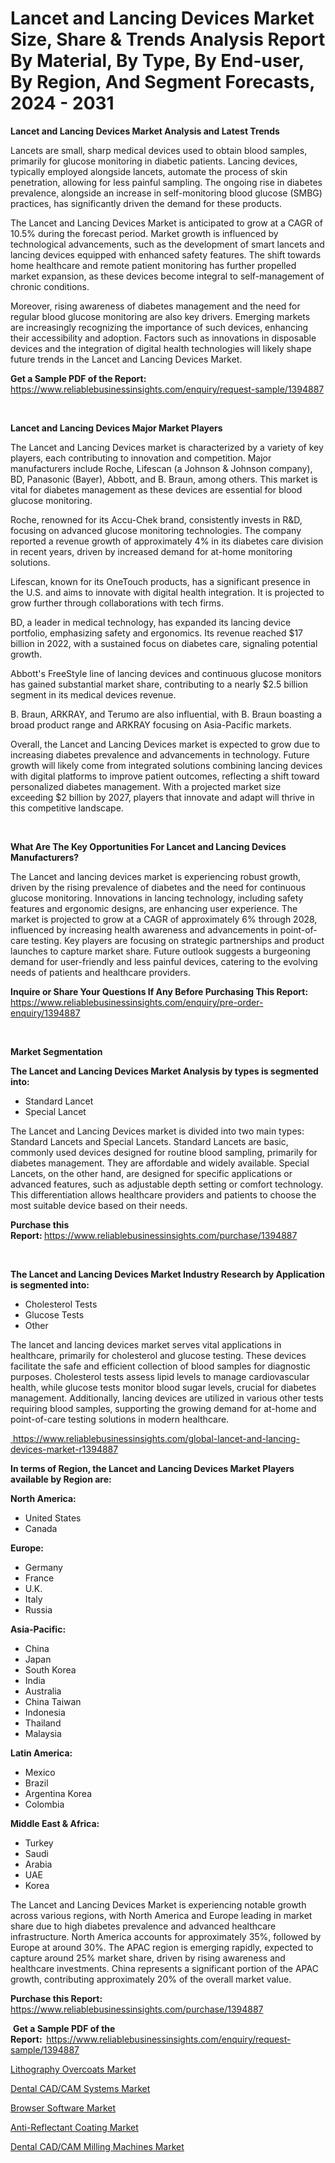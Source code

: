 <p><h1>Lancet and Lancing Devices Market Size, Share & Trends Analysis Report By Material, By Type, By End-user, By Region, And Segment Forecasts, 2024 - 2031</h1></p><p><strong>Lancet and Lancing Devices Market Analysis and Latest Trends</strong></p>
<p><p>Lancets are small, sharp medical devices used to obtain blood samples, primarily for glucose monitoring in diabetic patients. Lancing devices, typically employed alongside lancets, automate the process of skin penetration, allowing for less painful sampling. The ongoing rise in diabetes prevalence, alongside an increase in self-monitoring blood glucose (SMBG) practices, has significantly driven the demand for these products.</p><p>The Lancet and Lancing Devices Market is anticipated to grow at a CAGR of 10.5% during the forecast period. Market growth is influenced by technological advancements, such as the development of smart lancets and lancing devices equipped with enhanced safety features. The shift towards home healthcare and remote patient monitoring has further propelled market expansion, as these devices become integral to self-management of chronic conditions.</p><p>Moreover, rising awareness of diabetes management and the need for regular blood glucose monitoring are also key drivers. Emerging markets are increasingly recognizing the importance of such devices, enhancing their accessibility and adoption. Factors such as innovations in disposable devices and the integration of digital health technologies will likely shape future trends in the Lancet and Lancing Devices Market.</p></p>
<p><strong>Get a Sample PDF of the Report:&nbsp;</strong> <a href="https://www.reliablebusinessinsights.com/enquiry/request-sample/1394887">https://www.reliablebusinessinsights.com/enquiry/request-sample/1394887</a></p>
<p>&nbsp;</p>
<p><strong>Lancet and Lancing Devices Major Market Players</strong></p>
<p><p>The Lancet and Lancing Devices market is characterized by a variety of key players, each contributing to innovation and competition. Major manufacturers include Roche, Lifescan (a Johnson & Johnson company), BD, Panasonic (Bayer), Abbott, and B. Braun, among others. This market is vital for diabetes management as these devices are essential for blood glucose monitoring.</p><p>Roche, renowned for its Accu-Chek brand, consistently invests in R&D, focusing on advanced glucose monitoring technologies. The company reported a revenue growth of approximately 4% in its diabetes care division in recent years, driven by increased demand for at-home monitoring solutions.</p><p>Lifescan, known for its OneTouch products, has a significant presence in the U.S. and aims to innovate with digital health integration. It is projected to grow further through collaborations with tech firms.</p><p>BD, a leader in medical technology, has expanded its lancing device portfolio, emphasizing safety and ergonomics. Its revenue reached $17 billion in 2022, with a sustained focus on diabetes care, signaling potential growth.</p><p>Abbott's FreeStyle line of lancing devices and continuous glucose monitors has gained substantial market share, contributing to a nearly $2.5 billion segment in its medical devices revenue.</p><p>B. Braun, ARKRAY, and Terumo are also influential, with B. Braun boasting a broad product range and ARKRAY focusing on Asia-Pacific markets.</p><p>Overall, the Lancet and Lancing Devices market is expected to grow due to increasing diabetes prevalence and advancements in technology. Future growth will likely come from integrated solutions combining lancing devices with digital platforms to improve patient outcomes, reflecting a shift toward personalized diabetes management. With a projected market size exceeding $2 billion by 2027, players that innovate and adapt will thrive in this competitive landscape.</p></p>
<p>&nbsp;</p>
<p><strong>What Are The Key Opportunities For Lancet and Lancing Devices Manufacturers?</strong></p>
<p><p>The Lancet and lancing devices market is experiencing robust growth, driven by the rising prevalence of diabetes and the need for continuous glucose monitoring. Innovations in lancing technology, including safety features and ergonomic designs, are enhancing user experience. The market is projected to grow at a CAGR of approximately 6% through 2028, influenced by increasing health awareness and advancements in point-of-care testing. Key players are focusing on strategic partnerships and product launches to capture market share. Future outlook suggests a burgeoning demand for user-friendly and less painful devices, catering to the evolving needs of patients and healthcare providers.</p></p>
<p><strong>Inquire or Share Your Questions If Any Before Purchasing This Report:</strong> <a href="https://www.reliablebusinessinsights.com/enquiry/pre-order-enquiry/1394887">https://www.reliablebusinessinsights.com/enquiry/pre-order-enquiry/1394887</a></p>
<p>&nbsp;</p>
<p><strong>Market Segmentation</strong></p>
<p><strong>The Lancet and Lancing Devices Market Analysis by types is segmented into:</strong></p>
<p><ul><li>Standard Lancet</li><li>Special Lancet</li></ul></p>
<p><p>The Lancet and Lancing Devices market is divided into two main types: Standard Lancets and Special Lancets. Standard Lancets are basic, commonly used devices designed for routine blood sampling, primarily for diabetes management. They are affordable and widely available. Special Lancets, on the other hand, are designed for specific applications or advanced features, such as adjustable depth setting or comfort technology. This differentiation allows healthcare providers and patients to choose the most suitable device based on their needs.</p></p>
<p><strong>Purchase this Report:&nbsp;</strong><a href="https://www.reliablebusinessinsights.com/purchase/1394887">https://www.reliablebusinessinsights.com/purchase/1394887</a></p>
<p>&nbsp;</p>
<p><strong>The Lancet and Lancing Devices Market Industry Research by Application is segmented into:</strong></p>
<p><ul><li>Cholesterol Tests</li><li>Glucose Tests</li><li>Other</li></ul></p>
<p><p>The lancet and lancing devices market serves vital applications in healthcare, primarily for cholesterol and glucose testing. These devices facilitate the safe and efficient collection of blood samples for diagnostic purposes. Cholesterol tests assess lipid levels to manage cardiovascular health, while glucose tests monitor blood sugar levels, crucial for diabetes management. Additionally, lancing devices are utilized in various other tests requiring blood samples, supporting the growing demand for at-home and point-of-care testing solutions in modern healthcare.</p></p>
<p><a href="https://www.reliablebusinessinsights.com/global-lancet-and-lancing-devices-market-r1394887">&nbsp;https://www.reliablebusinessinsights.com/global-lancet-and-lancing-devices-market-r1394887</a></p>
<p><strong>In terms of Region, the Lancet and Lancing Devices Market Players available by Region are:</strong></p>
<p>
    <p> <strong> North America: </strong>
        <ul>
            <li>United States</li>
            <li>Canada</li>
        </ul>
        </p> 
    <p> <strong> Europe: </strong>
        <ul>
            <li>Germany</li>
            <li>France</li>
            <li>U.K.</li>
            <li>Italy</li>
            <li>Russia</li>
        </ul>
        </p> 
    <p> <strong> Asia-Pacific: </strong>
        <ul>
            <li>China</li>
            <li>Japan</li>
            <li>South Korea</li>
            <li>India</li>
            <li>Australia</li>
            <li>China Taiwan</li>
            <li>Indonesia</li>
            <li>Thailand</li>
            <li>Malaysia</li>
        </ul>
        </p> 
    <p> <strong> Latin America: </strong>
        <ul>
            <li>Mexico</li>
            <li>Brazil</li>
            <li>Argentina Korea</li>
            <li>Colombia</li>
        </ul>
        </p> 
    <p> <strong> Middle East & Africa: </strong>
        <ul>
            <li>Turkey</li>
            <li>Saudi</li>
            <li>Arabia</li>
            <li>UAE</li>
            <li>Korea</li>
        </ul>
    </p>
    </p>
<p><p>The Lancet and Lancing Devices Market is experiencing notable growth across various regions, with North America and Europe leading in market share due to high diabetes prevalence and advanced healthcare infrastructure. North America accounts for approximately 35%, followed by Europe at around 30%. The APAC region is emerging rapidly, expected to capture around 25% market share, driven by rising awareness and healthcare investments. China represents a significant portion of the APAC growth, contributing approximately 20% of the overall market value.</p></p>
<p><strong>Purchase this Report: </strong><a href="https://www.reliablebusinessinsights.com/purchase/1394887">https://www.reliablebusinessinsights.com/purchase/1394887</a></p>
<p>&nbsp;<strong>Get a Sample PDF of the Report:&nbsp;&nbsp;</strong><a href="https://www.reliablebusinessinsights.com/enquiry/request-sample/1394887">https://www.reliablebusinessinsights.com/enquiry/request-sample/1394887</a></p>
<p><strong></strong></p>
<p><p><a href="https://issuu.com/reportprime-2/docs/lithography-overcoats-market-size-2_4b3fb7c573705b">Lithography Overcoats Market</a></p><p><a href="https://github.com/sumonsky0m/Market-Research-Report-List-1/blob/main/dental-cadcam-systems-market.md">Dental CAD/CAM Systems Market</a></p><p><a href="https://www.linkedin.com/pulse/browser-software-market-size-type-desktop-browsermobile-product-wq7he?trackingId=LplltCtPS2alpr8RfL56cA%3D%3D">Browser Software Market</a></p><p><a href="https://issuu.com/reportprime-2/docs/anti-reflectant-coating-market-size_04c45649db2845">Anti-Reflectant Coating Market</a></p><p><a href="https://github.com/AnnDiaz698/Market-Research-Report-List-1/blob/main/dental-cadcam-milling-machines-market.md">Dental CAD/CAM Milling Machines Market</a></p></p>